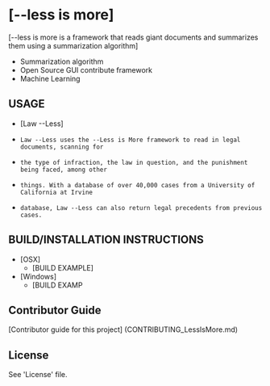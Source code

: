 # [--less is more]

[--less is more is a framework that reads giant documents and summarizes them using a summarization algorithm]
  * Summarization algorithm 
  * Open Source GUI contribute framework
  * Machine Learning

## USAGE
  * [Law --Less]
  *     Law --Less uses the --Less is More framework to read in legal documents, scanning for
  *     the type of infraction, the law in question, and the punishment being faced, among other 
  *     things. With a database of over 40,000 cases from a University of California at Irvine 
  *     database, Law --Less can also return legal precedents from previous cases. 
  
## BUILD/INSTALLATION INSTRUCTIONS
  * [OSX]
    * [BUILD EXAMPLE]
  * [Windows]
    * [BUILD EXAMP

## Contributor Guide
[Contributor guide for this project] (CONTRIBUTING_LessIsMore.md)

## License 
See 'License' file.
